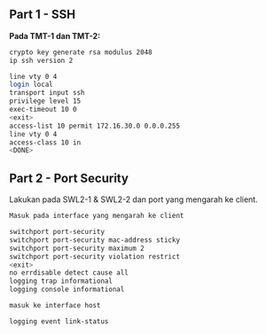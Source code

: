 ## Part 1 - SSH
**Pada TMT-1 dan TMT-2:**
```bash
crypto key generate rsa modulus 2048
ip ssh version 2

line vty 0 4
login local
transport input ssh
privilege level 15
exec-timeout 10 0
<exit>
access-list 10 permit 172.16.30.0 0.0.0.255
line vty 0 4
access-class 10 in
<DONE>
```

## Part 2 - Port Security
Lakukan pada SWL2-1 & SWL2-2 dan port yang mengarah ke client.
```bash
Masuk pada interface yang mengarah ke client

switchport port-security
switchport port-security mac-address sticky
switchport port-security maximum 2
switchport port-security violation restrict
<exit>
no errdisable detect cause all
logging trap informational
logging console informational

masuk ke interface host

logging event link-status
```
